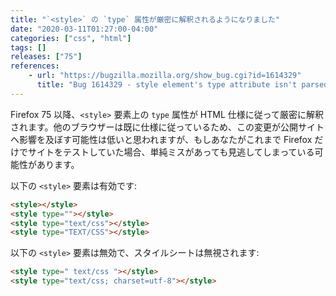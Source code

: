 ```yaml
---
title: "`<style>` の `type` 属性が厳密に解釈されるようになりました"
date: "2020-03-11T01:27:00-04:00"
categories: ["css", "html"]
tags: []
releases: ["75"]
references:
    - url: "https://bugzilla.mozilla.org/show_bug.cgi?id=1614329"
      title: "Bug 1614329 - style element's type attribute isn't parsed per the HTML spec rules"
---
```

Firefox 75 以降、`<style>` 要素上の `type` 属性が HTML 仕様に従って厳密に解釈されます。他のブラウザーは既に仕様に従っているため、この変更が公開サイトへ影響を及ぼす可能性は低いと思われますが、もしあなたがこれまで Firefox だけでサイトをテストしていた場合、単純ミスがあっても見逃してしまっている可能性があります。

以下の `<style>` 要素は有効です:

```html
<style></style>
<style type=""></style>
<style type="text/css"></style>
<style type="TEXT/CSS"></style>
```

以下の `<style>` 要素は無効で、スタイルシートは無視されます:

```html
<style type=" text/css "></style>
<style type="text/css; charset=utf-8"></style>
```

